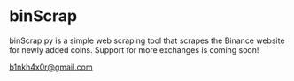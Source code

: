 # binScrap

binScrap.py is a simple web scraping tool that scrapes the Binance website for newly added coins. Support for more exchanges is coming soon!

b1nkh4x0r@gmail.com
